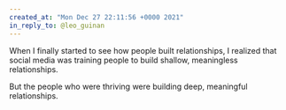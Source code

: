 ```yaml
---
created_at: "Mon Dec 27 22:11:56 +0000 2021"
in_reply_to: @leo_guinan
---
```


When I finally started to see how people built relationships, I realized that social media was training people to build shallow, meaningless relationships.

But the people who were thriving were building deep, meaningful relationships.